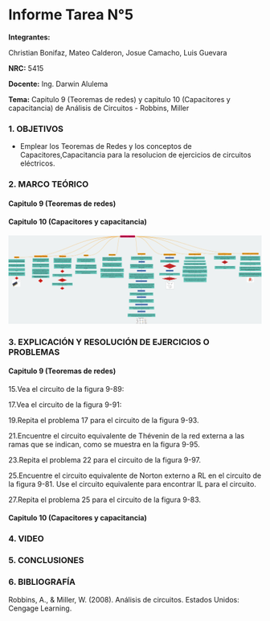 # Informe Tarea N°5
**Integrantes:**

Christian Bonifaz, Mateo Calderon, Josue Camacho, Luis Guevara

**NRC:** 5415

**Docente:** Ing. Darwin Alulema

**Tema:** Capitulo 9 (Teoremas de redes) y capitulo 10 (Capacitores y capacitancia) de Análisis de Circuitos - Robbins, Miller

### 1. OBJETIVOS

- Emplear los Teoremas de Redes y los conceptos de Capacitores,Capacitancia para la resolucion de ejercicios de circuitos eléctricos.

### 2. MARCO TEÓRICO

#### Capitulo 9 (Teoremas de redes)

#### Capitulo 10 (Capacitores y capacitancia) 

<img src="imagenes/resumencap10.png">

### 3. EXPLICACIÓN Y RESOLUCIÓN DE EJERCICIOS O PROBLEMAS

#### Capitulo 9 (Teoremas de redes)

15.Vea el circuito de la figura 9-89:



17.Vea el circuito de la figura 9-91:



19.Repita el problema 17 para el circuito de la figura 9-93.



21.Encuentre el circuito equivalente de Thévenin de la red externa a las ramas que se indican, como se muestra en la figura 9-95.



23.Repita el problema 22 para el circuito de la figura 9-97.



25.Encuentre el circuito equivalente de Norton externo a RL en el circuito de la figura 9-81. Use el circuito equivalente para encontrar IL para el circuito.



27.Repita el problema 25 para el circuito de la figura 9-83.



#### Capitulo 10 (Capacitores y capacitancia) 

### 4. VIDEO

### 5. CONCLUSIONES 

### 6. BIBLIOGRAFÍA

Robbins, A., & Miller, W. (2008). Análisis de circuitos. Estados Unidos: Cengage Learning.
